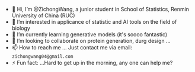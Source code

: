 - 👋 Hi, I’m @ZichongWang, a junior student in School of Statistics, Renmin University of China (RUC)
- 👀 I’m interested in applicance of statistic and AI tools on the field of biology
- 🌱 I’m currently learning generative models (it's soooo fantastic)
- 💞️ I’m looking to collaborate on protein generation, durg design ...
- 📫 How to reach me ... Just contact me via email: `zichongwang04@gmail.com`
- ⚡ Fun fact: ...Hard to get up in the morning, any one can help me?

<!---
ZichongWang/ZichongWang is a ✨ special ✨ repository because its `README.md` (this file) appears on your GitHub profile.
You can click the Preview link to take a look at your changes.
--->
